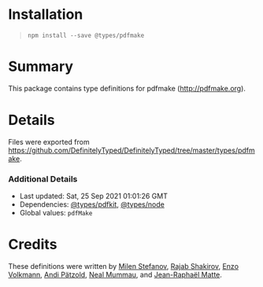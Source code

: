 # Installation
> `npm install --save @types/pdfmake`

# Summary
This package contains type definitions for pdfmake (http://pdfmake.org).

# Details
Files were exported from https://github.com/DefinitelyTyped/DefinitelyTyped/tree/master/types/pdfmake.

### Additional Details
 * Last updated: Sat, 25 Sep 2021 01:01:26 GMT
 * Dependencies: [@types/pdfkit](https://npmjs.com/package/@types/pdfkit), [@types/node](https://npmjs.com/package/@types/node)
 * Global values: `pdfMake`

# Credits
These definitions were written by [Milen Stefanov](https://github.com/m1llen1um), [Rajab Shakirov](https://github.com/radziksh), [Enzo Volkmann](https://github.com/evolkmann), [Andi Pätzold](https://github.com/andipaetzold), [Neal Mummau](https://github.com/nmummau), and [Jean-Raphaël Matte](https://github.com/jeralm).
